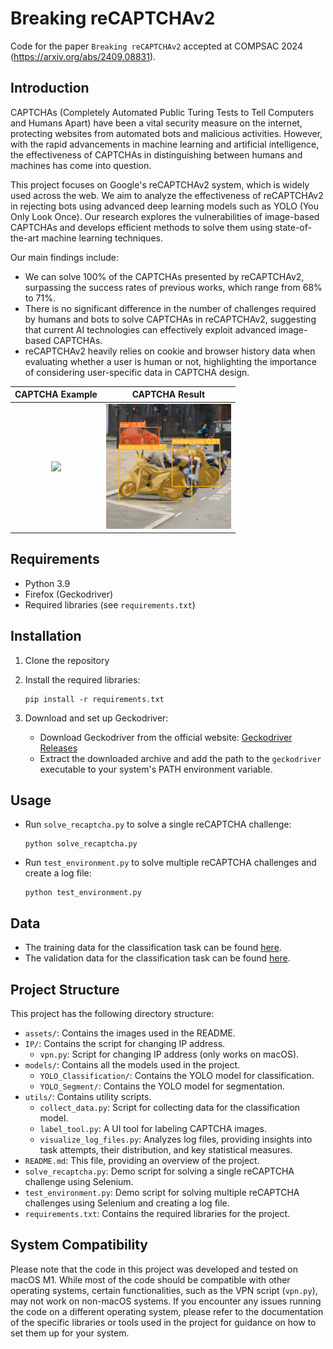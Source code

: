 # Breaking reCAPTCHAv2
Code for the paper `Breaking reCAPTCHAv2` accepted at COMPSAC 2024 (https://arxiv.org/abs/2409.08831).

## Introduction
CAPTCHAs (Completely Automated Public Turing Tests to Tell Computers and Humans Apart) have been a vital security measure on the internet, protecting websites from automated bots and malicious activities. However, with the rapid advancements in machine learning and artificial intelligence, the effectiveness of CAPTCHAs in distinguishing between humans and machines has come into question.

This project focuses on Google's reCAPTCHAv2 system, which is widely used across the web. We aim to analyze the effectiveness of reCAPTCHAv2 in rejecting bots using advanced deep learning models such as YOLO (You Only Look Once). Our research explores the vulnerabilities of image-based CAPTCHAs and develops efficient methods to solve them using state-of-the-art machine learning techniques.

Our main findings include:

- We can solve 100% of the CAPTCHAs presented by reCAPTCHAv2, surpassing the success rates of previous works, which range from 68% to 71%.
- There is no significant difference in the number of challenges required by humans and bots to solve CAPTCHAs in reCAPTCHAv2, suggesting that current AI technologies can effectively exploit advanced image-based CAPTCHAs.
- reCAPTCHAv2 heavily relies on cookie and browser history data when evaluating whether a user is human or not, highlighting the importance of considering user-specific data in CAPTCHA design.


| CAPTCHA Example | CAPTCHA Result |
|:---:|:---:|
| <img src="assets/type2_example.gif" width="200" /> | <img src="assets/type2_example_result.png" width="200" /> |

## Requirements
- Python 3.9
- Firefox (Geckodriver)
- Required libraries (see `requirements.txt`)

## Installation
1. Clone the repository

2. Install the required libraries:
   ```
   pip install -r requirements.txt
   ```

3. Download and set up Geckodriver:
   - Download Geckodriver from the official website: [Geckodriver Releases](https://github.com/mozilla/geckodriver/releases)
   - Extract the downloaded archive and add the path to the `geckodriver` executable to your system's PATH environment variable.

## Usage
- Run `solve_recaptcha.py` to solve a single reCAPTCHA challenge:
  ```
  python solve_recaptcha.py
  ```

- Run `test_environment.py` to solve multiple reCAPTCHA challenges and create a log file:
  ```
  python test_environment.py
  ```

## Data
- The training data for the classification task can be found [here](https://drive.google.com/drive/folders/19kET6PFXHaHZqzr9DU_ZsgX-n13Ef4sj?usp=sharing).
- The validation data for the classification task can be found [here](https://drive.google.com/drive/folders/19kG2NQls2iH1sUq0js0MOArBiJiOmVGM?usp=sharing).

## Project Structure
This project has the following directory structure:

- `assets/`: Contains the images used in the README.
- `IP/`: Contains the script for changing IP address.
  - `vpn.py`: Script for changing IP address (only works on macOS).
- `models/`: Contains all the models used in the project.
  - `YOLO_Classification/`: Contains the YOLO model for classification.
  - `YOLO_Segment/`: Contains the YOLO model for segmentation.
- `utils/`: Contains utility scripts.
  - `collect_data.py`: Script for collecting data for the classification model.
  - `label_tool.py`: A UI tool for labeling CAPTCHA images.
  - `visualize_log_files.py`: Analyzes log files, providing insights into task attempts, their distribution, and key statistical measures.
- `README.md`: This file, providing an overview of the project.
- `solve_recaptcha.py`: Demo script for solving a single reCAPTCHA challenge using Selenium.
- `test_environment.py`: Demo script for solving multiple reCAPTCHA challenges using Selenium and creating a log file.
- `requirements.txt`: Contains the required libraries for the project.

## System Compatibility
Please note that the code in this project was developed and tested on macOS M1. While most of the code should be compatible with other operating systems, certain functionalities, such as the VPN script (`vpn.py`), may not work on non-macOS systems. If you encounter any issues running the code on a different operating system, please refer to the documentation of the specific libraries or tools used in the project for guidance on how to set them up for your system.

